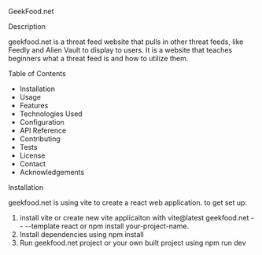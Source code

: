GeekFood.net

Description

geekfood.net is a threat feed website that pulls in other threat feeds, like Feedly and Alien Vault to display to users. It is a website that teaches beginners what a threat feed is and how to utilize them.

Table of Contents

- Installation
- Usage
- Features
- Technologies Used
- Configuration
- API Reference
- Contributing
- Tests
- License
- Contact
- Acknowledgements

Installation

geekfood.net is using vite to create a react web application.
to get set up:

1. install vite or create new vite applicaiton with vite@latest geekfood.net -- --template react or npm install your-project-name.
2. Install dependencies using npm install
3. Run geekfood.net project or your own built project using npm run dev
